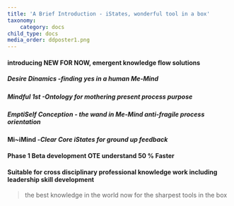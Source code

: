 ```yaml
---
title: 'A Brief Introduction - iStates, wonderful tool in a box'
taxonomy:
    category: docs
child_type: docs
media_order: ddposter1.png
---
```


#### **introducing** NEW FOR NOW, emergent knowledge flow solutions
##### Desire Dinamics  -_finding yes in a human Me-Mind_
#####  Mindful 1st  -_Ontology for mothering present process purpose_
##### EmptiSelf Conception  - the wand in Me-Mind _anti-fragile process orientation_
#### Mi~iMind  -_Clear Core iStates for ground up feedback_

#### Phase 1 Beta development OTE understand 50 % Faster
#### Suitable for cross disciplinary professional knowledge work including leadership skill development
> the best knowledge in the world now for the sharpest tools in the box